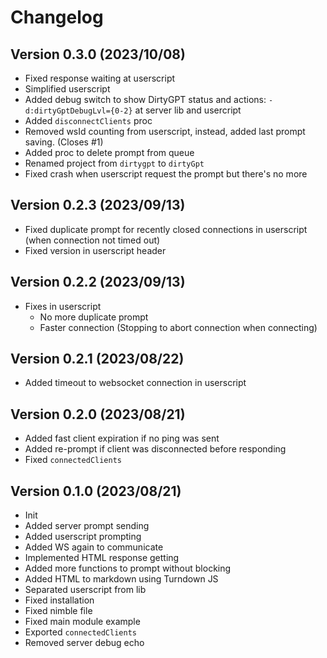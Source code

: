 # Changelog

## Version 0.3.0 (2023/10/08)

- Fixed response waiting at userscript
- Simplified userscript
- Added debug switch to show DirtyGPT status and actions: `-d:dirtyGptDebugLvl={0-2}`
  at server lib and usercript
- Added `disconnectClients` proc
- Removed wsId counting from userscript, instead, added last prompt saving. (Closes #1)
- Added proc to delete prompt from queue
- Renamed project from `dirtygpt` to `dirtyGpt`
- Fixed crash when userscript request the prompt but there's no more

## Version 0.2.3 (2023/09/13)

- Fixed duplicate prompt for recently closed connections in userscript (when connection not timed out)
- Fixed version in userscript header

## Version 0.2.2 (2023/09/13)

- Fixes in userscript
  - No more duplicate prompt
  - Faster connection (Stopping to abort connection when connecting)

## Version 0.2.1 (2023/08/22)

- Added timeout to websocket connection in userscript

## Version 0.2.0 (2023/08/21)

- Added fast client expiration if no ping was sent
- Added re-prompt if client was disconnected before responding
- Fixed `connectedClients`

## Version 0.1.0 (2023/08/21)

- Init
- Added server prompt sending
- Added userscript prompting
- Added WS again to communicate
- Implemented HTML response getting
- Added more functions to prompt without blocking
- Added HTML to markdown using Turndown JS
- Separated userscript from lib
- Fixed installation
- Fixed nimble file
- Fixed main module example
- Exported `connectedClients`
- Removed server debug echo
